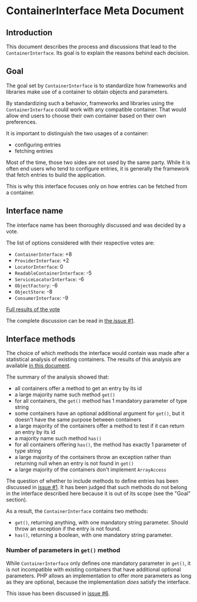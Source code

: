 # ContainerInterface Meta Document

## Introduction

This document describes the process and discussions that lead to the `ContainerInterface`.
Its goal is to explain the reasons behind each decision.

## Goal

The goal set by `ContainerInterface` is to standardize how frameworks and libraries make use of a
container to obtain objects and parameters.

By standardizing such a behavior, frameworks and libraries using the `ContainerInterface`
could work with any compatible container.
That would allow end users to choose their own container based on their own preferences.

It is important to distinguish the two usages of a container:

- configuring entries
- fetching entries

Most of the time, those two sides are not used by the same party.
While it is often end users who tend to configure entries, it is generally the framework that fetch
entries to build the application.

This is why this interface focuses only on how entries can be fetched from a container.

## Interface name

The interface name has been thoroughly discussed and was decided by a vote.

The list of options considered with their respective votes are:

- `ContainerInterface`: +8
- `ProviderInterface`: +2
- `LocatorInterface`: 0
- `ReadableContainerInterface`: -5
- `ServiceLocatorInterface`: -6
- `ObjectFactory`: -6
- `ObjectStore`: -8
- `ConsumerInterface`: -9

[Full results of the vote](https://github.com/container-interop/container-interop/wiki/%231-interface-name:-Vote)

The complete discussion can be read in [the issue #1](https://github.com/container-interop/container-interop/issues/1).

## Interface methods

The choice of which methods the interface would contain was made after a statistical analysis of existing containers.
The results of this analysis are available [in this document](https://gist.github.com/mnapoli/6159681).

The summary of the analysis showed that:

- all containers offer a method to get an entry by its id
- a large majority name such method `get()`
- for all containers, the `get()` method has 1 mandatory parameter of type string
- some containers have an optional additional argument for `get()`, but it doesn't have the same purpose between containers
- a large majority of the containers offer a method to test if it can return an entry by its id
- a majority name such method `has()`
- for all containers offering `has()`, the method has exactly 1 parameter of type string
- a large majority of the containers throw an exception rather than returning null when an entry is not found in `get()`
- a large majority of the containers don't implement `ArrayAccess`

The question of whether to include methods to define entries has been discussed in
[issue #1](https://github.com/container-interop/container-interop/issues/1).
It has been judged that such methods do not belong in the interface described here because it is out of its scope
(see the "Goal" section).

As a result, the `ContainerInterface` contains two methods:

- `get()`, returning anything, with one mandatory string parameter. Should throw an exception if the entry is not found.
- `has()`, returning a boolean, with one mandatory string parameter.

### Number of parameters in `get()` method

While `ContainerInterface` only defines one mandatory parameter in `get()`, it is not incompatible with
existing containers that have additional optional parameters. PHP allows an implementation to offer more parameters
as long as they are optional, because the implementation *does* satisfy the interface.

This issue has been discussed in [issue #6](https://github.com/container-interop/container-interop/issues/6).

